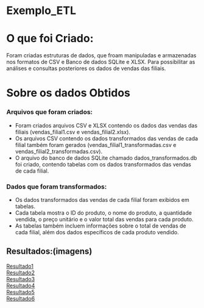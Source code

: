 # Exemplo_ETL
<h1>O que foi Criado:</h1>
<p>Foram criadas estruturas de dados, que froam manipuladas e armazenadas nos formatos de CSV e Banco de dados SQLite e XLSX. Para possibilitar as análises e consultas posteriores os dados de vendas das filiais.</p>

<h1>Sobre os dados Obtidos</h1>
<h3>Arquivos que foram criados:</h3>
<ul>
  <li>Foram criados arquivos CSV e XLSX contendo os dados das vendas das filiais (vendas_filial1.csv e vendas_filial2.xlsx).</li>
  <li>Os arquivos CSV contendo os dados transformados das vendas de cada filial também foram gerados (vendas_filial1_transformadas.csv e vendas_filial2_transformadas.csv).</li>
  <li>O arquivo do banco de dados SQLite chamado dados_transformados.db foi criado, contendo tabelas com os dados transformados das vendas de cada filial.</li>
</ul>

<h3>Dados que foram transformados:</h3>
<ul>
  <li>Os dados transformados das vendas de cada filial foram exibidos em tabelas.</li>
  <li>Cada tabela mostra o ID do produto, o nome do produto, a quantidade vendida, o preço unitário e o valor total das vendas para cada produto.</li>
  <li>As tabelas também incluem informações sobre o total de vendas de cada filial, além dos dados específicos de cada produto vendido.</li>
</ul>
<h2>Resultados:(imagens)</h2>
<a href="https://github.com/HillaryFerreira/ETL/assets/129438048/08451544-24c5-4a0f-af9a-4c2db5bfbb5c">Resultado1</a><br>
<a href="https://github.com/HillaryFerreira/ETL/assets/129438048/58a4ec20-3e23-453f-bd71-a0de2f6e7fd3">Resultado2</a><br>
<a href="https://github.com/HillaryFerreira/ETL/assets/129438048/82ad143b-9d3a-4ff2-a085-c8cada6df292">Resultado3</a><br>
<a href="https://github.com/HillaryFerreira/ETL/assets/129438048/b40a42e7-718b-4637-9927-574d12b47b7b">Resultado4</a><br>
<a href="https://github.com/HillaryFerreira/ETL/assets/129438048/3a8c3d71-76e5-4c74-b910-f96042b4d2ea">Resultado5</a><br>
<a href="https://github.com/HillaryFerreira/ETL/assets/129438048/40b8ce87-b395-4144-a667-f3978e6b7d7e">Resultado6</a>







